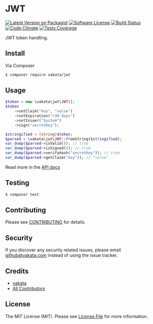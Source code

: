# JWT

[![Latest Version on Packagist][ico-version]][link-packagist]
[![Software License][ico-license]](LICENSE.md)
[![Build Status][ico-travis]][link-travis]
[![Code Climate][ico-cc]][link-cc]
[![Tests Coverage][ico-cc-coverage]][link-cc]

JWT token handling.

## Install

Via Composer

``` bash
$ composer require vakata/jwt
```

## Usage

``` php
$token = new \vakata\jwt\JWT();
$token
    ->setClaim("key", "value")
    ->setExpiration("+30 days")
    ->setIssuer("System")
    ->sign("secretKey");

$stringified = (string)$token;
$parsed = \vakata\jwt\JWT::fromString($stringified);
var_dump($parsed->isValid()); // true
var_dump($parsed->isSigned()); // true
var_dump($parsed->verifyHash("secretKey")); // true
var_dump($parsed->getClaim("key")); // "value"
```

Read more in the [API docs](docs/README.md)

## Testing

``` bash
$ composer test
```


## Contributing

Please see [CONTRIBUTING](CONTRIBUTING.md) for details.

## Security

If you discover any security related issues, please email github@vakata.com instead of using the issue tracker.

## Credits

- [vakata][link-author]
- [All Contributors][link-contributors]

## License

The MIT License (MIT). Please see [License File](LICENSE.md) for more information. 

[ico-version]: https://img.shields.io/packagist/v/vakata/jwt.svg?style=flat-square
[ico-license]: https://img.shields.io/badge/license-MIT-brightgreen.svg?style=flat-square
[ico-travis]: https://img.shields.io/travis/vakata/jwt/master.svg?style=flat-square
[ico-scrutinizer]: https://img.shields.io/scrutinizer/coverage/g/vakata/jwt.svg?style=flat-square
[ico-code-quality]: https://img.shields.io/scrutinizer/g/vakata/jwt.svg?style=flat-square
[ico-downloads]: https://img.shields.io/packagist/dt/vakata/jwt.svg?style=flat-square
[ico-cc]: https://img.shields.io/codeclimate/github/vakata/JWT.svg?style=flat-square
[ico-cc-coverage]: https://img.shields.io/codeclimate/coverage/github/vakata/JWT.svg?style=flat-square

[link-packagist]: https://packagist.org/packages/vakata/jwt
[link-travis]: https://travis-ci.org/vakata/jwt
[link-scrutinizer]: https://scrutinizer-ci.com/g/vakata/jwt/code-structure
[link-code-quality]: https://scrutinizer-ci.com/g/vakata/jwt
[link-downloads]: https://packagist.org/packages/vakata/jwt
[link-author]: https://github.com/vakata
[link-contributors]: ../../contributors
[link-cc]: https://codeclimate.com/github/vakata/jwt


